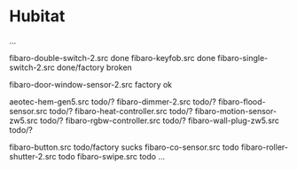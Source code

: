 # Hubitat

...

fibaro-double-switch-2.src					done
fibaro-keyfob.src						done
fibaro-single-switch-2.src				done/factory broken

fibaro-door-window-sensor-2.src			factory ok

aeotec-hem-gen5.src						todo/?
fibaro-dimmer-2.src						todo/?
fibaro-flood-sensor.src					todo/?
fibaro-heat-controller.src				todo/?
fibaro-motion-sensor-zw5.src			todo/?
fibaro-rgbw-controller.src				todo/?
fibaro-wall-plug-zw5.src				todo/?

fibaro-button.src						todo/factory sucks
fibaro-co-sensor.src					todo
fibaro-roller-shutter-2.src				todo
fibaro-swipe.src						todo
...
